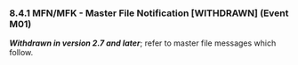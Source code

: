 ### 8.4.1 MFN/MFK - Master File Notification [WITHDRAWN] (Event M01) 

**_Withdrawn in version 2.7 and later_**; refer to master file messages which follow.
